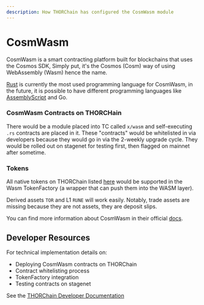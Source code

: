 ```yaml
---
description: How THORChain has configured the CosmWasm module
---
```


# CosmWasm

CosmWasm is a smart contracting platform built for blockchains that uses the Cosmos SDK, Simply put, it's the Cosmos (Cosm) way of using WebAssembly (Wasm) hence the name.

[Rust](https://www.rust-lang.org/) is currently the most used programming language for CosmWasm, in the future, it is possible to have different programming languages like [AssemblyScript](https://www.assemblyscript.org/) and Go.

### CosmWasm Contracts on THORCHain

There would be a module placed into TC called `x/wasm` and self-executing `.rs` contracts are placed in it. These "contracts" would be whitelisted in via developers because they would go in via the 2-weekly upgrade cycle. They would be rolled out on stagenet for testing first, then flagged on mainnet after sometime.

### Tokens

All native tokens on THORChain listed [here](https://thornode.ninerealms.com/cosmos/bank/v1beta1/supply) would be supported in the Wasm TokenFactory (a wrapper that can push them into the WASM layer).

Derived assets `TOR` and L1 `RUNE` will work easily. Notably, trade assets are missing because they are not assets, they are deposit slips.

You can find more information about CosmWasm in their official [docs](https://docs.cosmwasm.com/docs/).

## Developer Resources

For technical implementation details on:

- Deploying CosmWasm contracts on THORChain
- Contract whitelisting process
- TokenFactory integration
- Testing contracts on stagenet

See the [THORChain Developer Documentation](https://dev.thorchain.org/)
